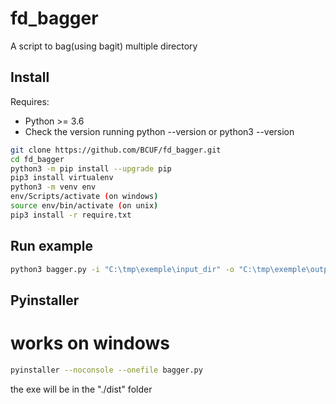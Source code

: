 # fd_bagger

A script to bag(using bagit) multiple directory

## Install

Requires:
* Python >= 3.6
* Check the version running python --version or python3 --version

```bash
git clone https://github.com/BCUF/fd_bagger.git
cd fd_bagger
python3 -m pip install --upgrade pip
pip3 install virtualenv
python3 -m venv env
env/Scripts/activate (on windows)
source env/bin/activate (on unix)
pip3 install -r require.txt
```

## Run example

```bash
python3 bagger.py -i "C:\tmp\exemple\input_dir" -o "C:\tmp\exemple\output_dir" -c ARCHNUMFR_6932 -f KEHREN_OBERSON -d "C:\tmp\exemple\metadata\metadata.json" -m "C:\tmp\exemple\processingMCP.xml" -p 4
```


## Pyinstaller

# works on windows 
```bash
pyinstaller --noconsole --onefile bagger.py
```
the exe will be in the "./dist" folder

